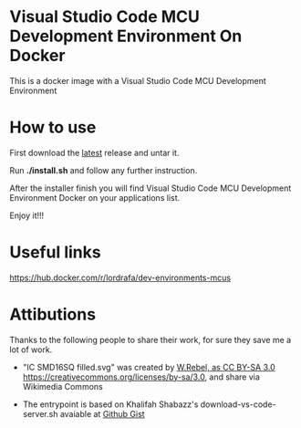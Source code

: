 # Visual Studio Code MCU Development Environment On Docker

This is a docker image with a Visual Studio Code MCU Development Environment

# How to use

First download the [latest](https://github.com/LordRafa/dev-environments-mcus/releases/latest) release and untar it.

Run **./install.sh** and follow any further instruction.

After the installer finish you will find Visual Studio Code MCU Development Environment Docker on your applications list.

Enjoy it!!!

# Useful links

https://hub.docker.com/r/lordrafa/dev-environments-mcus

# Attibutions

Thanks to the following people to share their work, for sure they save me a lot of work.

* "IC SMD16SQ filled.svg" was created by <a title="W.Rebel, CC BY-SA 3.0 &lt;https://creativecommons.org/licenses/by-sa/3.0&gt;, via Wikimedia Commons" href="https://commons.wikimedia.org/wiki/File:IC_SMD16SQ_filled.svg">W.Rebel, as CC BY-SA 3.0 <https://creativecommons.org/licenses/by-sa/3.0>, and share via Wikimedia Commons</a>

* The entrypoint is based on Khalifah Shabazz's download-vs-code-server.sh avaiable at [Github Gist](https://gist.github.com/b01/0a16b6645ab7921b0910603dfb85e4fb)

